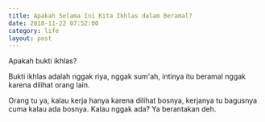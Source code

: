 ```yaml
---
title: Apakah Selama Ini Kita Ikhlas dalam Beramal?
date: 2018-11-22 07:52:00
category: life
layout: post
---
```


Apakah bukti ikhlas?

Bukti ikhlas adalah nggak riya, nggak sum'ah, intinya itu beramal nggak karena dilihat orang lain.

Orang tu ya, kalau kerja hanya karena dilihat bosnya, kerjanya tu bagusnya cuma kalau ada bosnya. Kalau nggak ada? Ya berantakan deh.
